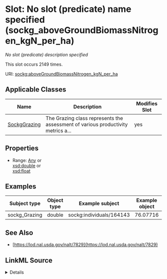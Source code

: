 

# Slot: No slot (predicate) name specified (sockg_aboveGroundBiomassNitrogen_kgN_per_ha)


_No slot (predicate) description specified_






This slot occurs 2149 times.


URI: [sockg:aboveGroundBiomassNitrogen_kgN_per_ha](https://idir.uta.edu/sockg-ontology/docs/aboveGroundBiomassNitrogen_kgN_per_ha)



<!-- no inheritance hierarchy -->





## Applicable Classes

| Name | Description | Modifies Slot |
| --- | --- | --- |
| [SockgGrazing](../classes/SockgGrazing.md) | The Grazing class represents the assessment of various productivity metrics a... |  yes  |







## Properties

* Range: [Any](../classes/Any.md)&nbsp;or&nbsp;<br />[xsd:double](http://www.w3.org/2001/XMLSchema#double)&nbsp;or&nbsp;<br />[xsd:float](http://www.w3.org/2001/XMLSchema#float)






## Examples

| Subject type | Object type | Example subject | Example object | Occurrences |
| --- | --- | --- | --- | --- |
| sockg_Grazing | double | sockg:individuals/164143 | 76.07716 | 2149 |


## See Also

* [https://lod.nal.usda.gov/nalt/7829](https://lod.nal.usda.gov/nalt/7829)



## LinkML Source

<details>

```yaml
name: sockg_aboveGroundBiomassNitrogen_kgN_per_ha
annotations:
  count:
    tag: count
    value: 2149
description: No slot (predicate) description specified
title: No slot (predicate) name specified
examples:
- object:
    example_object: '76.07716'
    example_object_type: double
    example_predicate: sockg:aboveGroundBiomassNitrogen_kgN_per_ha
    example_subject: sockg:individuals/164143
    example_subject_type: sockg_Grazing
from_schema: soc-kg
see_also:
- https://lod.nal.usda.gov/nalt/7829
rank: 1000
domain: sockg_Grazing
slot_uri: sockg:aboveGroundBiomassNitrogen_kgN_per_ha
alias: sockg_aboveGroundBiomassNitrogen_kgN_per_ha
domain_of:
- sockg_Grazing
range: Any
any_of:
- range: double
- range: float

```
</details>